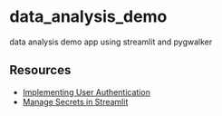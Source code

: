 # data_analysis_demo
data analysis demo app using streamlit and pygwalker

## Resources
* [Implementing User Authentication](https://github.com/mkhorasani/Streamlit-Authenticator?ref=blog.streamlit.io)
* [Manage Secrets in Streamlit](https://docs.streamlit.io/develop/concepts/connections/secrets-management)